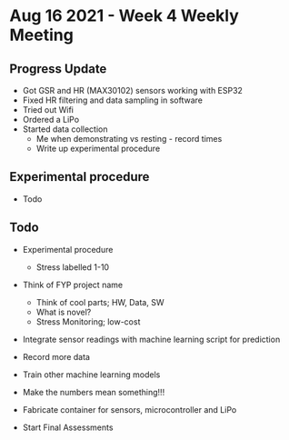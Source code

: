 # Aug 16 2021 - Week 4 Weekly Meeting

## Progress Update

* Got GSR and HR (MAX30102) sensors working with ESP32
* Fixed HR filtering and data sampling in software
* Tried out Wifi
* Ordered a LiPo
* Started data collection
  * Me when demonstrating vs resting - record times
  * Write up experimental procedure

## Experimental procedure

* Todo

## Todo

* Experimental procedure
  * Stress labelled 1-10
* Think of FYP project name
  * Think of cool parts; HW, Data, SW
  * What is novel?
  * Stress Monitoring; low-cost

* Integrate sensor readings with machine learning script for prediction
* Record more data
* Train other machine learning models
* Make the numbers mean something!!!
* Fabricate container for sensors, microcontroller and LiPo
* Start Final Assessments
